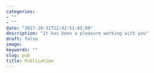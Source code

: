 ```yaml
---
categories:
- ""
- ""
date: "2017-10-31T22:42:51-05:00"
description: "It has been a pleasure working with you"
draft: false
image: 
keywords: ""
slug: pub
title: Publication
---
```

